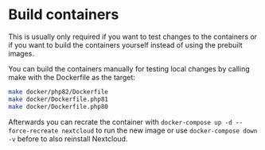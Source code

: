 # Build containers

This is usually only required if you want to test changes to the containers or if you want to build the containers yourself instead of using the prebuilt images.

You can build the containers manually for testing local changes by calling make with the Dockerfile as the target:

```bash
make docker/php82/Dockerfile
make docker/Dockerfile.php81
make docker/Dockerfile.php80
```

Afterwards you can recrate the container with `docker-compose up -d --force-recreate nextcloud` to run the new image or use `docker-compose down -v` before to also reinstall Nextcloud.
